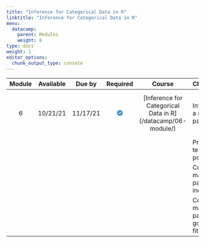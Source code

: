 ```yaml
---
title: "Inference for Categorical Data in R"
linktitle: "Inference for Categorical Data in R"
menu:
  datacamp:
    parent: Modules
    weight: 6
type: docs
weight: 1
editor_options: 
  chunk_output_type: console
---
```

<script src="/rmarkdown-libs/kePrint/kePrint.js"></script>
<link href="/rmarkdown-libs/lightable/lightable.css" rel="stylesheet" />





<table class="table table-striped table-hover" style="width: auto !important; margin-left: auto; margin-right: auto;">
 <thead>
  <tr>
   <th style="text-align:center;vertical-align: middle !important;"> Module </th>
   <th style="text-align:center;vertical-align: middle !important;"> Available </th>
   <th style="text-align:center;vertical-align: middle !important;"> Due by </th>
   <th style="text-align:center;vertical-align: middle !important;"> Required </th>
   <th style="text-align:center;vertical-align: middle !important;"> Course </th>
   <th style="text-align:left;vertical-align: middle !important;"> Chapters </th>
   <th style="text-align:left;vertical-align: middle !important;"> Link </th>
  </tr>
 </thead>
<tbody>
  <tr>
   <td style="text-align:center;width: 5em; vertical-align: middle !important;"> 6 </td>
   <td style="text-align:center;width: 10em; vertical-align: middle !important;"> 10/21/21 </td>
   <td style="text-align:center;width: 10em; vertical-align: middle !important;"> 11/17/21 </td>
   <td style="text-align:center;width: 5em; vertical-align: middle !important;"> <svg aria-hidden="true" role="img" viewbox="0 0 512 512" style="height:15px;width:15px;vertical-align:-0.125em;margin-left:auto;margin-right:auto;font-size:inherit;fill:#428bca;overflow:visible;position:relative;"><path d="M0 256C0 114.6 114.6 0 256 0C397.4 0 512 114.6 512 256C512 397.4 397.4 512 256 512C114.6 512 0 397.4 0 256zM371.8 211.8C382.7 200.9 382.7 183.1 371.8 172.2C360.9 161.3 343.1 161.3 332.2 172.2L224 280.4L179.8 236.2C168.9 225.3 151.1 225.3 140.2 236.2C129.3 247.1 129.3 264.9 140.2 275.8L204.2 339.8C215.1 350.7 232.9 350.7 243.8 339.8L371.8 211.8z"></path></svg> </td>
   <td style="text-align:center;width: 15em; vertical-align: middle !important;"> [Inference for Categorical Data in R](/datacamp/06-module/) </td>
   <td style="text-align:left;width: 15em; vertical-align: middle !important;"> Inference for a single parameter </td>
   <td style="text-align:left;width: 5em; vertical-align: middle !important;"> [![/logos/dc_small.png{width=20px}](/logos/dc-ico.png 'Slack Icon'){width=20px}](https://www.datacamp.com/){target='_blank'} </td>
  </tr>
  <tr>
   <td style="text-align:center;width: 5em; vertical-align: middle !important;">  </td>
   <td style="text-align:center;width: 10em; vertical-align: middle !important;">  </td>
   <td style="text-align:center;width: 10em; vertical-align: middle !important;">  </td>
   <td style="text-align:center;width: 5em; vertical-align: middle !important;">  </td>
   <td style="text-align:center;width: 15em; vertical-align: middle !important;">  </td>
   <td style="text-align:left;width: 15em; vertical-align: middle !important;"> Proportions: testing and power </td>
   <td style="text-align:left;width: 5em; vertical-align: middle !important;">  </td>
  </tr>
  <tr>
   <td style="text-align:center;width: 5em; vertical-align: middle !important;">  </td>
   <td style="text-align:center;width: 10em; vertical-align: middle !important;">  </td>
   <td style="text-align:center;width: 10em; vertical-align: middle !important;">  </td>
   <td style="text-align:center;width: 5em; vertical-align: middle !important;">  </td>
   <td style="text-align:center;width: 15em; vertical-align: middle !important;">  </td>
   <td style="text-align:left;width: 15em; vertical-align: middle !important;"> Comparing many parameters: independence </td>
   <td style="text-align:left;width: 5em; vertical-align: middle !important;">  </td>
  </tr>
  <tr>
   <td style="text-align:center;width: 5em; vertical-align: middle !important;">  </td>
   <td style="text-align:center;width: 10em; vertical-align: middle !important;">  </td>
   <td style="text-align:center;width: 10em; vertical-align: middle !important;">  </td>
   <td style="text-align:center;width: 5em; vertical-align: middle !important;">  </td>
   <td style="text-align:center;width: 15em; vertical-align: middle !important;">  </td>
   <td style="text-align:left;width: 15em; vertical-align: middle !important;"> Comparing many parameters: goodness of fit </td>
   <td style="text-align:left;width: 5em; vertical-align: middle !important;">  </td>
  </tr>
</tbody>
</table>
